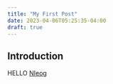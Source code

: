 ```yaml
---
title: "My First Post"
date: 2023-04-06T05:25:35-04:00
draft: true
---
```


## Introduction

HELLO [NIeog](https://docs.google.com/document/d/15dLuOAahmHImDKFOkP_5ZtFSWi4G53p-wn0G8YAz3II/edit#)

